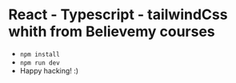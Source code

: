 # React - Typescript - tailwindCss whith from Believemy courses

- `npm install`
- `npm run dev`
- Happy hacking! :)

